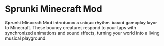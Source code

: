 # Sprunki Minecraft Mod
Sprunki Minecraft Mod introduces a unique rhythm-based gameplay layer to Minecraft. These bouncy creatures respond to your taps with synchronized animations and sound effects, turning your world into a living musical playground.
